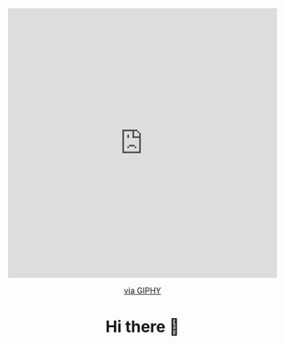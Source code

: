 
<div id="header" align="center">
 <iframe src="https://giphy.com/embed/l0HlCkojKEiPhw86Y" width="480" height="480" frameBorder="0" class="giphy-embed" allowFullScreen></iframe><p><a href="https://giphy.com/stickers/skeleton-waiting-l0HlCkojKEiPhw86Y">via GIPHY</a></p>
 <h1>Hi there 👋</h1>
</div>
<!--
**Asio42/Asio42** is a ✨ _special_ ✨ repository because its `README.md` (this file) appears on your GitHub profile.

Here are some ideas to get you started:

- 🔭 I’m currently working on ...
- 🌱 I’m currently learning ...
- 👯 I’m looking to collaborate on ...
- 🤔 I’m looking for help with ...
- 💬 Ask me about ...
- 📫 How to reach me: ...
- 😄 Pronouns: ...
- ⚡ Fun fact: ...
-->
